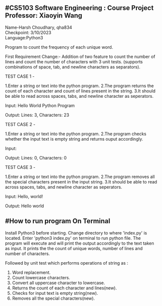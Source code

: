 #CS5103 Software Engineering : Course Project   Professor: Xiaoyin Wang
-----------------------------------------------------------------------
Name-Harsh Choudhary, qha834  
Checkpoint: 3/10/2023  
Language:Python3

Program to count the frequency of each unique word.

First Requirement Change:-
Addition of two feature to count the number of lines and count the number of characters with 3 unit tests.
(supports combinations of space, tab, and newline characters as separators).

TEST CASE 1 -

1.Enter a string or text into the python program.
2.The program returns the count of each character and count of lines present in the string.
3.It should be able to read across spaces, tabs, and newline character as seperators.

Input: Hello 
       World 
       Python Program

Output: Lines: 3, Characters: 23

TEST CASE 2 -

1.Enter a string or text into the python program.
2.The program checks whether the input text is empty string and returns ouput accordingly.

Input: 

Output: Lines: 0, Characters: 0

TEST CASE 3 -

1.Enter a string or text into the python program.
2.The program removes all the special characters present in the input string.
3.It should be able to read across spaces, tabs, and newline character as seperators.

Input: Hello, world!

Output: Hello world

#How to run program On Terminal 
-------------------------------------------

Install Python3 before starting.
Change directory to where 'index.py' is located. 
Enter 'python3 index.py' on terminal to run python file.
The program will execute and will print the output accordingly to the text taken as input. 
It prints the the count of unique words, number of lines and number of characters.

Followed by unit test which performs operations of string as :
1. Word replacement.
2. Count lowercase characters.
3. Convert all uppercase character to lowercase.
4. Returns the count of each character and lines(new).
5. Checks for input text is empty string(new).
6. Removes all the special characters(new).


